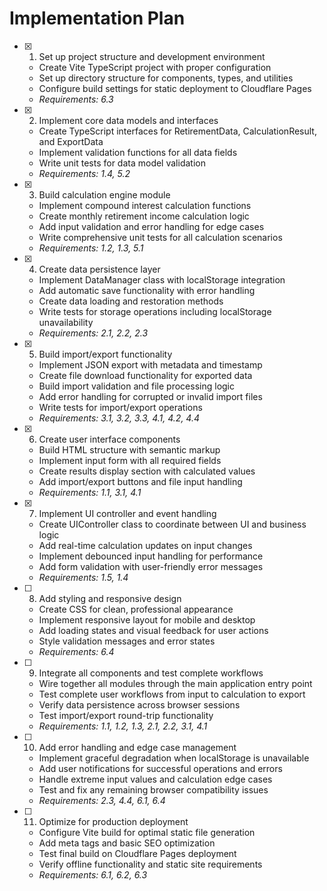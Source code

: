 # Implementation Plan

- [x] 1. Set up project structure and development environment
  - Create Vite TypeScript project with proper configuration
  - Set up directory structure for components, types, and utilities
  - Configure build settings for static deployment to Cloudflare Pages
  - _Requirements: 6.3_

- [x] 2. Implement core data models and interfaces
  - Create TypeScript interfaces for RetirementData, CalculationResult, and ExportData
  - Implement validation functions for all data fields
  - Write unit tests for data model validation
  - _Requirements: 1.4, 5.2_

- [x] 3. Build calculation engine module
  - Implement compound interest calculation functions
  - Create monthly retirement income calculation logic
  - Add input validation and error handling for edge cases
  - Write comprehensive unit tests for all calculation scenarios
  - _Requirements: 1.2, 1.3, 5.1_

- [x] 4. Create data persistence layer
  - Implement DataManager class with localStorage integration
  - Add automatic save functionality with error handling
  - Create data loading and restoration methods
  - Write tests for storage operations including localStorage unavailability
  - _Requirements: 2.1, 2.2, 2.3_

- [x] 5. Build import/export functionality
  - Implement JSON export with metadata and timestamp
  - Create file download functionality for exported data
  - Build import validation and file processing logic
  - Add error handling for corrupted or invalid import files
  - Write tests for import/export operations
  - _Requirements: 3.1, 3.2, 3.3, 4.1, 4.2, 4.4_

- [x] 6. Create user interface components
  - Build HTML structure with semantic markup
  - Implement input form with all required fields
  - Create results display section with calculated values
  - Add import/export buttons and file input handling
  - _Requirements: 1.1, 3.1, 4.1_

- [x] 7. Implement UI controller and event handling
  - Create UIController class to coordinate between UI and business logic
  - Add real-time calculation updates on input changes
  - Implement debounced input handling for performance
  - Add form validation with user-friendly error messages
  - _Requirements: 1.5, 1.4_

- [ ] 8. Add styling and responsive design
  - Create CSS for clean, professional appearance
  - Implement responsive layout for mobile and desktop
  - Add loading states and visual feedback for user actions
  - Style validation messages and error states
  - _Requirements: 6.4_

- [ ] 9. Integrate all components and test complete workflows
  - Wire together all modules through the main application entry point
  - Test complete user workflows from input to calculation to export
  - Verify data persistence across browser sessions
  - Test import/export round-trip functionality
  - _Requirements: 1.1, 1.2, 1.3, 2.1, 2.2, 3.1, 4.1_

- [ ] 10. Add error handling and edge case management
  - Implement graceful degradation when localStorage is unavailable
  - Add user notifications for successful operations and errors
  - Handle extreme input values and calculation edge cases
  - Test and fix any remaining browser compatibility issues
  - _Requirements: 2.3, 4.4, 6.1, 6.4_

- [ ] 11. Optimize for production deployment
  - Configure Vite build for optimal static file generation
  - Add meta tags and basic SEO optimization
  - Test final build on Cloudflare Pages deployment
  - Verify offline functionality and static site requirements
  - _Requirements: 6.1, 6.2, 6.3_
